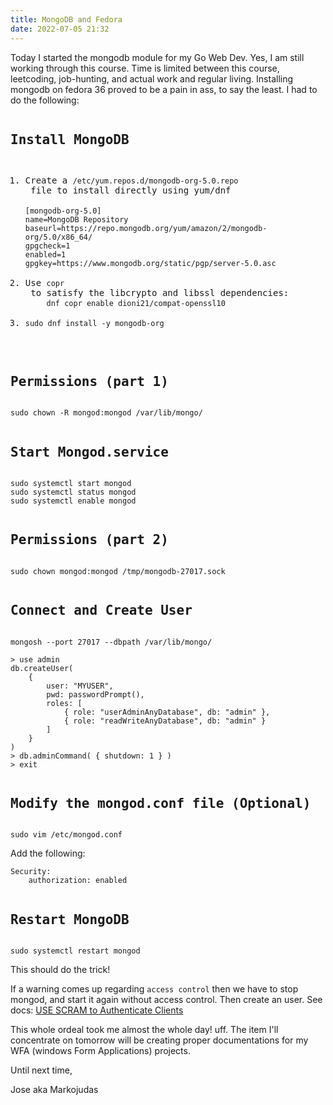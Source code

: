```yaml
---
title: MongoDB and Fedora
date: 2022-07-05 21:32
---
```


<!-- markdownlint-disable -->

Today I started the mongodb module for my Go Web Dev. Yes, I am still working through this course. Time is limited between this course, leetcoding, job-hunting, and actual work and regular living. Installing mongodb on fedora 36 proved to be a pain in ass, to say the least. I had to do the following:

<pre><h2>Install MongoDB</h2></pre>
<pre><ol><li>Create a <code>/etc/yum.repos.d/mongodb-org-5.0.repo</code> file to install directly using yum/dnf

<code>[mongodb-org-5.0]
name=MongoDB Repository
baseurl=https://repo.mongodb.org/yum/amazon/2/mongodb-org/5.0/x86_64/
gpgcheck=1
enabled=1
gpgkey=https://www.mongodb.org/static/pgp/server-5.0.asc</code></li>
<li>Use <code>copr</code> to satisfy the libcrypto and libssl dependencies:
    <code>dnf copr enable dioni21/compat-openssl10</code></li>
<li><code>sudo dnf install -y mongodb-org</code></li>
</ol></pre>

<pre><h2>Permissions (part 1)</h2></pre>
<pre><code>sudo chown -R mongod:mongod /var/lib/mongo/</code></pre>

<pre><h2>Start Mongod.service</h2></pre>
<pre><code>sudo systemctl start mongod</code>
<code>sudo systemctl status mongod</code>
<code>sudo systemctl enable mongod</code></pre>

<pre><h2>Permissions (part 2)</h2></pre>
<pre><code>sudo chown mongod:mongod /tmp/mongodb-27017.sock</code></pre>

<pre><h2>Connect and Create User</h2></pre>
<pre><code>mongosh --port 27017 --dbpath /var/lib/mongo/</code></pre>
<pre><code>> use admin
db.createUser(
    {
        user: "MYUSER",
        pwd: passwordPrompt(),
        roles: [
            { role: "userAdminAnyDatabase", db: "admin" },
            { role: "readWriteAnyDatabase", db: "admin" }
        ]
    }
)
> db.adminCommand( { shutdown: 1 } )
> exit</code></pre>

<pre><h2>Modify the mongod.conf file (Optional)</h2></pre>
<pre><code>sudo vim /etc/mongod.conf</code></pre>

Add the following:

<pre><code>Security:
    authorization: enabled</code></pre>

<pre><h2>Restart MongoDB</h2></pre>
<pre><code>sudo systemctl restart mongod</code></pre>

This should do the trick!

If a warning comes up regarding `access control` then we have to stop mongod, and start it again without access control. Then create an user. See docs: <a href="https://www.mongodb.com/docs/manual/tutorial/configure-scram-client-authentication/" target="_blank" rel="noopener noreferrer">USE SCRAM to Authenticate Clients</a>

This whole ordeal took me almost the whole day! uff. The item I'll concentrate on tomorrow will be creating proper documentations for my WFA (windows Form Applications) projects.

Until next time,

Jose aka Markojudas
